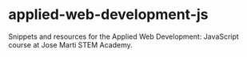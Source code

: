 # applied-web-development-js
Snippets and resources for the Applied Web Development: JavaScript course at Jose Marti STEM Academy.

